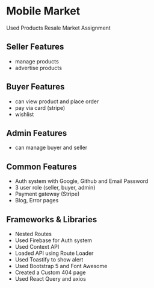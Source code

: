 # Mobile Market

Used Products Resale Market Assignment

## Seller Features
* manage products
* advertise products
## Buyer Features
* can view product and place order
* pay via card (stripe)
* wishlist
## Admin Features
* can manage buyer and seller
## Common Features
* Auth system with Google, Github and Email Password
* 3 user role (seller, buyer, admin)
* Payment gateway (Stripe)
* Blog, Error pages

## Frameworks & Libraries
* Nested Routes
* Used Firebase for Auth system
* Used Context API
* Loaded API using Route Loader
* Used Toastify to show alert
* Used Bootstrap 5 and Font Awesome
* Created a Custom 404 page
* Used React Query and axios